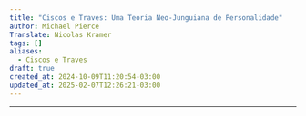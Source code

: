 ```yaml
---
title: "Ciscos e Traves: Uma Teoria Neo-Junguiana de Personalidade"
author: Michael Pierce
Translate: Nicolas Kramer
tags: []
aliases:
  - Ciscos e Traves
draft: true
created_at: 2024-10-09T11:20:54-03:00
updated_at: 2025-02-07T12:26:21-03:00
---
```



---


